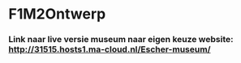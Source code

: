 # F1M2Ontwerp
### Link naar live versie museum naar eigen keuze website: http://31515.hosts1.ma-cloud.nl/Escher-museum/
